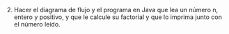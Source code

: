 2. Hacer el diagrama de flujo y el programa en Java
que lea un número n, entero y positivo, y que le
calcule su factorial y que lo imprima junto con el
número leído.
